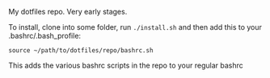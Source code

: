 My dotfiles repo. Very early stages.

To install, clone into some folder, run ```./install.sh``` and then add this to your .bashrc/.bash_profile: 

    source ~/path/to/dotfiles/repo/bashrc.sh

This adds the various bashrc scripts in the repo to your regular bashrc
